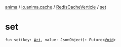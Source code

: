 [anima](../../index.md) / [io.anima.cache](../index.md) / [RedisCacheVerticle](index.md) / [set](./set.md)

# set

`fun set(key: `[`Ari`](../../io.anima/-ari.md)`, value: JsonObject): Future<`[`Void`](https://docs.oracle.com/javase/6/docs/api/java/lang/Void.html)`>`